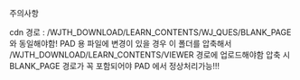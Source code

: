 주의사항

cdn 경로 : /WJTH_DOWNLOAD/LEARN_CONTENTS/WJ_QUES/BLANK_PAGE 와 동일해야함!
PAD 용 파일에 변경이 있을 경우 이 폴더를 압축해서 /WJTH_DOWNLOAD/LEARN_CONTENTS/VIEWER 경로에 업로드해야함
압축 시 BLANK_PAGE 경로가 꼭 포함되어야 PAD 에서 정상처리가능!!!